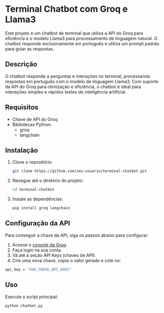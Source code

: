 # Terminal Chatbot com Groq e Llama3

Este projeto é um chatbot de terminal que utiliza a API do Groq para eficiência e o modelo Llama3 para processamento de linguagem natural. O chatbot responde exclusivamente em português e utiliza um prompt padrão para guiar as respostas.

## Descrição

O chatbot responde a perguntas e interações no terminal, processando respostas em português com o modelo de linguagem Llama3. Com suporte da API do Groq para otimização e eficiência, o chatbot é ideal para interações simples e rápidos testes de inteligência artificial.

## Requisitos

- Chave de API do Groq
- Bibliotecas Python:
    - groq
    - langchain

## Instalação

1. Clone o repositório:
    ```bash
    git clone https://github.com/seu-usuario/terminal-chatbot.git
    ```
2. Navegue até o diretório do projeto:
    ```bash
    cd terminal-chatbot
    ```
3. Instale as dependências:
    ```bash
    pip install groq langchain
    ```

## Configuração da API

Para conseguir a chave da API, siga os passos abaixo para configurar:

1. Acesse o [console da Groq](https://console.groq.com/keys).
2. Faça login na sua conta.
3. Vá até a seção API Keys (chaves de API).
4. Crie uma nova chave, copie o valor gerado e cole no: 

``` bash 
api_key = "SUA_CHAVE_API_AQUI"
````

## Uso

Execute o script principal:
```bash
python chatbot.py
```
